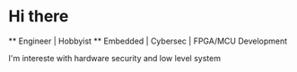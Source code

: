 # Hi there

** Engineer | Hobbyist **
Embedded | Cybersec | FPGA/MCU Development

I'm intereste with hardware security and low level system


